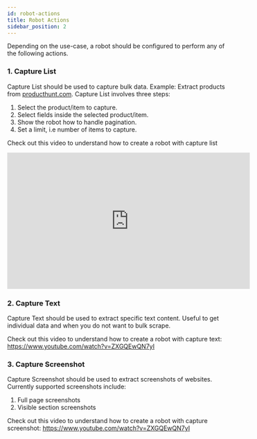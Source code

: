 ```yaml
---
id: robot-actions
title: Robot Actions
sidebar_position: 2
---
```


Depending on the use-case, a robot should be configured to perform any of the following actions.

### 1. Capture List
Capture List should be used to capture bulk data. Example: Extract products from <a href="https://producthunt.com">producthunt.com</a>. Capture List involves three steps:
1. Select the product/item to capture.
2. Select fields inside the selected product/item.
3. Show the robot how to handle pagination.
4. Set a limit, i.e number of items to capture. 

Check out this video to understand how to create a robot with capture list

<iframe width="560" height="315" src="https://www.youtube.com/embed/ZXGQEwQN7yI?si=PaNzVTbWn9z4Vh0E" title="YouTube video player" frameborder="0" allow="accelerometer; autoplay; clipboard-write; encrypted-media; gyroscope; picture-in-picture; web-share" referrerpolicy="strict-origin-when-cross-origin" allowfullscreen></iframe>


### 2. Capture Text
Capture Text should be used to extract specific text content. Useful to get individual data and when you do not want to bulk scrape.

Check out this video to understand how to create a robot with capture text: https://www.youtube.com/watch?v=ZXGQEwQN7yI

### 3. Capture Screenshot
Capture Screenshot should be used to extract screenshots of websites. Currently supported screenshots include:
1. Full page screenshots
2. Visible section screenshots

Check out this video to understand how to create a robot with capture screenshot: https://www.youtube.com/watch?v=ZXGQEwQN7yI